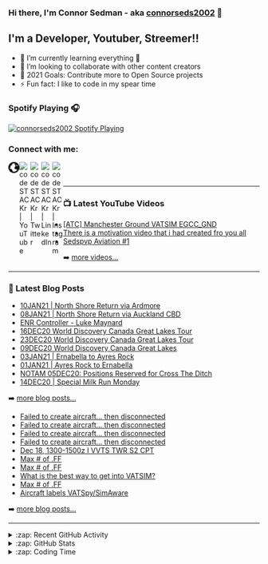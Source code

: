 ### Hi there, I'm Connor Sedman - aka [connorseds2002][website] 👋

## I'm a Developer, Youtuber, Streemer!!

- 🌱 I’m currently learning everything 🤣
- 👯 I’m looking to collaborate with other content creators
- 🥅 2021 Goals: Contribute more to Open Source projects
- ⚡ Fun fact: I like to code in my spear time

### Spotify Playing 🎧

[<img src="https://novatorem.connorseds2002.vercel.app/api/spotify" alt="connorseds2002 Spotify Playing" width="350" />](https://open.spotify.com/user/connor-808)

### Connect with me:

[<img align="left" alt="codeSTACKr.com" width="22px" src="https://raw.githubusercontent.com/iconic/open-iconic/master/svg/globe.svg" />][website]
[<img align="left" alt="codeSTACKr | YouTube" width="22px" src="https://cdn.jsdelivr.net/npm/simple-icons@v3/icons/youtube.svg" />][youtube]
[<img align="left" alt="codeSTACKr | Twitter" width="22px" src="https://cdn.jsdelivr.net/npm/simple-icons@v3/icons/twitter.svg" />][twitter]
[<img align="left" alt="codeSTACKr | LinkedIn" width="22px" src="https://cdn.jsdelivr.net/npm/simple-icons@v3/icons/linkedin.svg" />][linkedin]
[<img align="left" alt="codeSTACKr | Instagram" width="22px" src="https://cdn.jsdelivr.net/npm/simple-icons@v3/icons/instagram.svg" />][instagram]

<br />
<br />

---

### 📺 Latest YouTube Videos

<!-- YOUTUBE:START -->
- [[ATC] Manchester Ground VATSIM EGCC_GND](https://www.youtube.com/watch?v=2gOB_NWOp2o)
- [There is a motivation video that i had created fro you all](https://www.youtube.com/watch?v=cKzpUc_jYaw)
- [Sedspvp Aviation #1](https://www.youtube.com/watch?v=6Z4TeOA4d0A)
<!-- YOUTUBE:END -->

➡️ [more videos...](https://youtube.com/channel/UC6fFV-8lCLLoKYCUAstFbQQ)

---

### 📕 Latest Blog Posts

<!-- BLOG-POST-LIST:START -->
- [10JAN21 | North Shore Return via Ardmore](https://forums.vatpac.org/calendar/event/1575-10jan21-north-shore-return-via-ardmore/)
- [08JAN21 | North Shore Return via Auckland CBD](https://forums.vatpac.org/calendar/event/1574-08jan21-north-shore-return-via-auckland-cbd/)
- [ENR Controller - Luke Maynard](https://forums.vatpac.org/topic/18479-enr-controller-luke-maynard/?do=findComment&comment=130407)
- [16DEC20 World Discovery Canada Great Lakes Tour](https://forums.vatpac.org/calendar/event/1569-16dec20-world-discovery-canada-great-lakes-tour/)
- [23DEC20 World Discovery Canada Great Lakes Tour](https://forums.vatpac.org/calendar/event/1568-23dec20-world-discovery-canada-great-lakes-tour/)
- [09DEC20 World Discovery Canada Great Lakes](https://forums.vatpac.org/calendar/event/1565-09dec20-world-discovery-canada-great-lakes/)
- [03JAN21 | Ernabella to Ayres Rock](https://forums.vatpac.org/calendar/event/1562-03jan21-ernabella-to-ayres-rock/)
- [01JAN21 | Ayres Rock to Ernabella](https://forums.vatpac.org/calendar/event/1561-01jan21-ayres-rock-to-ernabella/)
- [NOTAM 05DEC20: Positions Reserved for Cross The Ditch](https://forums.vatpac.org/topic/18472-notam-05dec20-positions-reserved-for-cross-the-ditch/?do=findComment&comment=130382)
- [14DEC20 | Special Milk Run Monday](https://forums.vatpac.org/topic/18470-14dec20-special-milk-run-monday/?do=findComment&comment=130374)
<!-- BLOG-POST-LIST:END -->

➡️ [more blog posts...](https://Forums.vatpac.org)
<!-- VATSIM.NET:START -->
- [Failed to create aircraft... then disconnected](https://forums.vatsim.net/topic/30108-failed-to-create-aircraft-then-disconnected/?do=findComment&comment=172618)
- [Failed to create aircraft... then disconnected](https://forums.vatsim.net/topic/30108-failed-to-create-aircraft-then-disconnected/?do=findComment&comment=172617)
- [Failed to create aircraft... then disconnected](https://forums.vatsim.net/topic/30108-failed-to-create-aircraft-then-disconnected/?do=findComment&comment=172616)
- [Failed to create aircraft... then disconnected](https://forums.vatsim.net/topic/30108-failed-to-create-aircraft-then-disconnected/?do=findComment&comment=172615)
- [Dec 18, 1300-1500z I VVTS TWR S2 CPT](https://forums.vatsim.net/topic/30107-dec-18-1300-1500z-i-vvts-twr-s2-cpt/?do=findComment&comment=172614)
- [Max # of .FF](https://forums.vatsim.net/topic/30106-max-of-ff/?do=findComment&comment=172612)
- [Max # of .FF](https://forums.vatsim.net/topic/30106-max-of-ff/?do=findComment&comment=172611)
- [What is the best way to get into VATSIM?](https://forums.vatsim.net/topic/30035-what-is-the-best-way-to-get-into-vatsim/?do=findComment&comment=172610)
- [Max # of .FF](https://forums.vatsim.net/topic/30106-max-of-ff/?do=findComment&comment=172609)
- [Aircraft labels VATSpy/SimAware](https://forums.vatsim.net/topic/30095-aircraft-labels-vatspysimaware/?do=findComment&comment=172608)
<!-- VATSIM.NET:END -->
➡️ [more blog posts...](https://forums.vatsim.net/)

---

<details>
  <summary>:zap: Recent GitHub Activity</summary>
  
<!--START_SECTION:activity-->
1. 🗣 Commented on [#12](https://github.com/Connorseds2002/VATUK-vatsys-dataset/issues/12) in [Connorseds2002/VATUK-vatsys-dataset](https://github.com/Connorseds2002/VATUK-vatsys-dataset)
2. 🎉 Merged PR [#1](https://github.com/Connorseds2002/UK-Sector-File/pull/1) in [Connorseds2002/UK-Sector-File](https://github.com/Connorseds2002/UK-Sector-File)
3. 💪 Opened PR [#1](https://github.com/Connorseds2002/UK-Sector-File/pull/1) in [Connorseds2002/UK-Sector-File](https://github.com/Connorseds2002/UK-Sector-File)
4. 💪 Opened PR [#12](https://github.com/Connorseds2002/VATUK-vatsys-dataset/pull/12) in [Connorseds2002/VATUK-vatsys-dataset](https://github.com/Connorseds2002/VATUK-vatsys-dataset)
5. 💪 Opened PR [#11](https://github.com/Connorseds2002/VATUK-vatsys-dataset/pull/11) in [Connorseds2002/VATUK-vatsys-dataset](https://github.com/Connorseds2002/VATUK-vatsys-dataset)
6. 🗣 Commented on [#9](https://github.com/Connorseds2002/VATUK-vatsys-dataset/issues/9) in [Connorseds2002/VATUK-vatsys-dataset](https://github.com/Connorseds2002/VATUK-vatsys-dataset)
7. ❗️ Opened issue [#10](https://github.com/Connorseds2002/VATUK-vatsys-dataset/issues/10) in [Connorseds2002/VATUK-vatsys-dataset](https://github.com/Connorseds2002/VATUK-vatsys-dataset)
8. 💪 Opened PR [#8](https://github.com/Connorseds2002/VATUK-vatsys-dataset/pull/8) in [Connorseds2002/VATUK-vatsys-dataset](https://github.com/Connorseds2002/VATUK-vatsys-dataset)
9. 🎉 Merged PR [#6](https://github.com/Connorseds2002/VATUK-vatsys-dataset/pull/6) in [Connorseds2002/VATUK-vatsys-dataset](https://github.com/Connorseds2002/VATUK-vatsys-dataset)
10. 💪 Opened PR [#6](https://github.com/Connorseds2002/VATUK-vatsys-dataset/pull/6) in [Connorseds2002/VATUK-vatsys-dataset](https://github.com/Connorseds2002/VATUK-vatsys-dataset)
<!--END_SECTION:activity-->

</details>

<details>
  <summary>:zap: GitHub Stats</summary>

  <img align="left" alt="connorseds2002's GitHub Stats" src="http://github-readme-stats.connorseds2002.vercel.app/api?username=connorseds2002&show_icons=true&hide_border=true" />
<img align="left" alt="connorseds2002's GitHub Top Langs" src="http://github-readme-stats.connorseds2002.vercel.app/api/top-langs/?username=connorseds2002&layout=compact2&show_icons=true&hide_border=true" />

</details>

<details>
  <summary>:zap: Coding Time</summary>
  <a href="https://wakatime.com"><img src="https://wakatime.com/share/@connorseds2002/fbe24d6b-ddb8-468c-bf02-701ed789a553.png" /></a>

</details>

[website]: https://vatpac.org
[twitter]: https://twitter.com/connorsedman11
[youtube]: https://youtube.com/channel/UC6fFV-8lCLLoKYCUAstFbQQ
[instagram]: https://instagram.com/
[linkedin]: https://linkedin.com/in/
